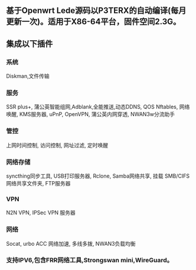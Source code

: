## 基于Openwrt Lede源码以P3TERX的自动编译(每月更新一次)。适用于X86-64平台，固件空间2.3G。
## 集成以下插件


### 系统
Diskman,文件传输
### 服务
SSR plus+, 蒲公英智能组网,Adblank,全能推送,动态DDNS, QOS Nftables, 网络唤醒, KMS服务器, uPnP, OpenVPN, 蒲公英内网穿透, NWAN3w分流助手 
### 管控
上网时间控制, 访问控制, 网址过滤, 定时唤醒
### 网络存储
syncthing同步工具, USB打印服务器, Rclone, Samba网络共享, 挂载 SMB/CIFS 网络共享文件夹, FTP服务器
### VPN 
N2N VPN, IPSec VPN 服务器
### 网络 
Socat, urbo ACC 网络加速, 多线多拨, NWAN3负载均衡


### 支持IPV6,包含FRR网络工具,Strongswan mini,WireGuard。

